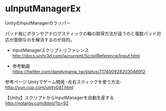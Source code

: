 # uInputManagerEx
UnityのInputManagerのラッパー

パッド毎にボタンやアナログスティックの軸の取得方法が違うのと複数パッド対応が面倒なのを解消するのが目的。

* InputManagerスクリプトリファレンス
http://docs.unity3d.com/ja/current/ScriptReference/Input.html

* 参考動画
https://twitter.com/dandymania_tw/status/717400928203046912

参考ページ
Unityでゲーム開発 -左右スティックを使う方法-
http://yun.cup.com/unity041.html

【Unity】スクリプトからInputManagerを自動生産する 
http://notargs.com/blog/?p=92
